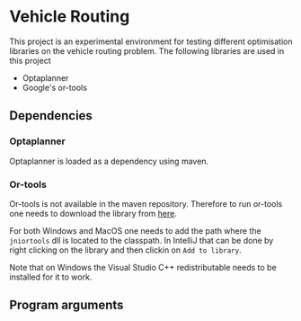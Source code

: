 # Vehicle Routing
This project is an experimental environment for testing different optimisation libraries on the vehicle routing problem. 
The following libraries are used in this project
* Optaplanner
* Google's or-tools

## Dependencies
### Optaplanner
Optaplanner is loaded as a dependency using maven. 

### Or-tools
Or-tools is not available in the maven repository. Therefore to run or-tools one needs to download the library from 
[here](https://developers.google.com/optimization/install). 

For both Windows and MacOS one needs to add the path where the `jniortools` dll is located to the classpath. In IntelliJ
that can be done by right clicking on the library and then clickin on `Add to library`. 

Note that on Windows the Visual Studio C++ redistributable needs to be installed for it to work. 

## Program arguments
